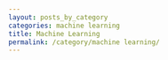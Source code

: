 ```yaml
---
layout: posts_by_category
categories: machine learning
title: Machine Learning
permalink: /category/machine learning/
---
```

